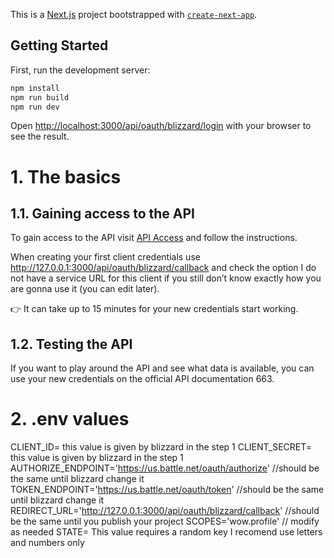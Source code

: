 This is a [Next.js](https://nextjs.org/) project bootstrapped with [`create-next-app`](https://github.com/vercel/next.js/tree/canary/packages/create-next-app).

## Getting Started

First, run the development server:

```bash
npm install
npm run build
npm run dev
```

Open [http://localhost:3000/api/oauth/blizzard/login](http://localhost:3000/api/oauth/blizzard/login) with your browser to see the result.


# 1. The basics

## 1.1. Gaining access to the API

To gain access to the API visit [API Access](https://develop.battle.net/access) and follow the instructions.

When creating your first client credentials use http://127.0.0.1:3000/api/oauth/blizzard/callback and check the option I do not have a service URL for this client if you still don’t know exactly how you are gonna use it (you can edit later).

👉 It can take up to 15 minutes for your new credentials start working.

## 1.2. Testing the API

If you want to play around the API and see what data is available, you can use your new credentials on the official API documentation 663.

# 2. .env values

CLIENT_ID= this value is given by blizzard in the step 1
CLIENT_SECRET= this value is given by blizzard in the step 1
AUTHORIZE_ENDPOINT='https://us.battle.net/oauth/authorize' //should be the same until blizzard change it
TOKEN_ENDPOINT='https://us.battle.net/oauth/token'  //should be the same until blizzard change it
REDIRECT_URL='http://127.0.0.1:3000/api/oauth/blizzard/callback'  //should be the same until you publish your project
SCOPES='wow.profile' // modify as needed
STATE= This value requires a random key I recomend use letters and numbers only